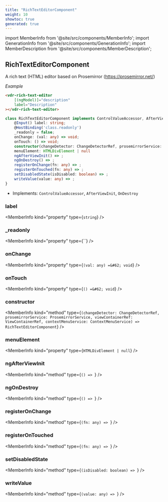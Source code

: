 ```yaml
---
title: "RichTextEditorComponent"
weight: 10
showtoc: true
generated: true
---
```

<!-- This file was generated from the Vendure source. Do not modify. Instead, re-run the "docs:build" script -->
import MemberInfo from '@site/src/components/MemberInfo';
import GenerationInfo from '@site/src/components/GenerationInfo';
import MemberDescription from '@site/src/components/MemberDescription';


## RichTextEditorComponent

<GenerationInfo sourceFile="packages/admin-ui/src/lib/core/src/shared/components/rich-text-editor/rich-text-editor.component.ts" sourceLine="32" packageName="@vendure/admin-ui" />

A rich text (HTML) editor based on Prosemirror (https://prosemirror.net/)

*Example*

```HTML
<vdr-rich-text-editor
    [(ngModel)]="description"
    label="Description"
></vdr-rich-text-editor>
```

```ts title="Signature"
class RichTextEditorComponent implements ControlValueAccessor, AfterViewInit, OnDestroy {
    @Input() label: string;
    @HostBinding('class.readonly')
    _readonly = false;
    onChange: (val: any) => void;
    onTouch: () => void;
    constructor(changeDetector: ChangeDetectorRef, prosemirrorService: ProsemirrorService, viewContainerRef: ViewContainerRef, contextMenuService: ContextMenuService)
    menuElement: HTMLDivElement | null
    ngAfterViewInit() => ;
    ngOnDestroy() => ;
    registerOnChange(fn: any) => ;
    registerOnTouched(fn: any) => ;
    setDisabledState(isDisabled: boolean) => ;
    writeValue(value: any) => ;
}
```
* Implements: <code>ControlValueAccessor</code>, <code>AfterViewInit</code>, <code>OnDestroy</code>



<div className="members-wrapper">

### label

<MemberInfo kind="property" type={`string`}   />


### _readonly

<MemberInfo kind="property" type={``}   />


### onChange

<MemberInfo kind="property" type={`(val: any) =&#62; void`}   />


### onTouch

<MemberInfo kind="property" type={`() =&#62; void`}   />


### constructor

<MemberInfo kind="method" type={`(changeDetector: ChangeDetectorRef, prosemirrorService: ProsemirrorService, viewContainerRef: ViewContainerRef, contextMenuService: ContextMenuService) => RichTextEditorComponent`}   />


### menuElement

<MemberInfo kind="property" type={`HTMLDivElement | null`}   />


### ngAfterViewInit

<MemberInfo kind="method" type={`() => `}   />


### ngOnDestroy

<MemberInfo kind="method" type={`() => `}   />


### registerOnChange

<MemberInfo kind="method" type={`(fn: any) => `}   />


### registerOnTouched

<MemberInfo kind="method" type={`(fn: any) => `}   />


### setDisabledState

<MemberInfo kind="method" type={`(isDisabled: boolean) => `}   />


### writeValue

<MemberInfo kind="method" type={`(value: any) => `}   />




</div>
